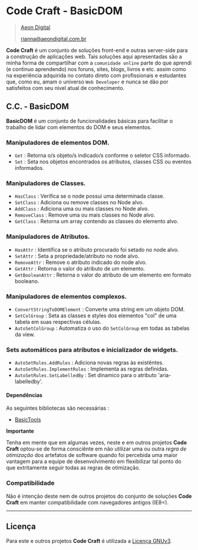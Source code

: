  Code Craft - BasicDOM
=======================

> [Aeon Digital](http://www.aeondigital.com.br)
>
> rianna@aeondigital.com.br


**Code Craft** é um conjunto de soluções front-end e outras server-side para a construção de aplicações web.
Tais soluções aqui apresentadas são a minha forma de compartilhar com a `comunidade online` parte do que aprendi 
(e continuo aprendendo) nos foruns, sites, blogs, livros e etc. assim como na experiência adquirida no contato
direto com profissionais e estudantes que, como eu, amam o universo `Web Developer` e nunca se dão por satisfeitos 
com seu nível atual de conhecimento.


## C.C. - BasicDOM

**BasicDOM** é um conjunto de funcionalidades básicas para facilitar o trabalho de lidar com elementos do DOM 
e seus elementos.


### Manipuladores de elementos DOM.

* `Get`                             : Retorna o/s objeto/s indicado/s conforme o seletor CSS informado.
* `Set`                             : Seta nos objetos encontrados os atributos, classes CSS ou eventos informados.


### Manipuladores de Classes.

* `HasClass`                        : Verifica se o node possui uma determinada classe.
* `SetClass`                        : Adiciona ou remove classes no Node alvo.
* `AddClass`                        : Adiciona uma ou mais classes no Node alvo.
* `RemoveClass`                     : Remove uma ou mais classes no Node alvo.
* `GetClass`                        : Retorna um array contendo as classes do elemento alvo.


### Manipuladores de Atributos.

* `HasAttr`                         : Identifica se o atributo procurado foi setado no node alvo.
* `SetAttr`                         : Seta a propriedade/atributo no node alvo.
* `RemoveAttr`                      : Remove o atributo indicado do node alvo.
* `GetAttr`                         : Retorna o valor do atributo de um elemento.
* `GetBooleanAttr`                  : Retorna o valor do atributo de um elemento em formato booleano.


### Manipuladores de elementos complexos.

* `ConvertStringToDOMElement`       : Converte uma string em um objeto DOM.
* `SetColGroup`                     : Seta as classes e styles dos elementos "col" de uma tabela em suas respectivas células.
* `AutoSetColGroup`                 : Automatiza o uso do `SetColGroup` em todas as tabelas da view.


### Sets automáticos para atributos e inicializador de widgets.

* `AutoSetRules.AddRules`           : Adiciona novas regras às existêntes.
* `AutoSetRules.ImplementRules`     : Implementa as regras definidas.
* `AutoSetRules.SetLabelledBy`      : Set dinamico para o atributo 'aria-labelledby'.


#### Dependências

As seguintes bibliotecas são necessárias :

* [BasicTools](http://github.com/AeonDigital/Code-Craft-js_BasicTools)


**Importante**

Tenha em mente que em algumas vezes, neste e em outros projetos **Code Craft** optou-se de forma consciênte em 
não utilizar uma ou outra *regra de otimização* dos artefatos de software quando foi percebida uma maior vantagem para
a equipe de desenvolvimento em flexibilizar tal ponto do que extritamente seguir todas as regras de otimização.


### Compatibilidade

Não é intenção deste nem de outros projetos do conjunto de soluções **Code Craft** em manter 
compatibilidade com navegadores antigos (IE8<).


________________________________________________________________________________________________________________________



## Licença

Para este e outros projetos **Code Craft** é utilizada a [Licença GNUv3](LICENCE.md).
